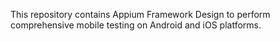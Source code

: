 This repository contains Appium Framework Design to perform comprehensive mobile testing on Android and iOS platforms. 
